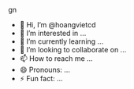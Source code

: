gn 
- 👋 Hi, I’m @hoangvietcd
- 👀 I’m interested in ...
- 🌱 I’m currently learning ...
- 💞️ I’m looking to collaborate on ...
- 📫 How to reach me ...
- 😄 Pronouns: ...
- ⚡ Fun fact: ...

<!---
hoangvietcd/hoangvietcd is a ✨ special ✨ repository because its `README.md` (this file) appears on your GitHub profile.
You can click the Preview link to take a look at your changes.
--->
